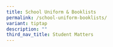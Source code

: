 ```yaml
---
title: School Uniform & Booklists
permalink: /school-uniform-booklists/
variant: tiptap
description: ""
third_nav_title: Student Matters
---
```

<p></p>